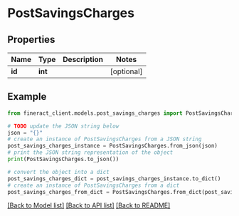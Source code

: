 # PostSavingsCharges


## Properties

Name | Type | Description | Notes
------------ | ------------- | ------------- | -------------
**id** | **int** |  | [optional] 

## Example

```python
from fineract_client.models.post_savings_charges import PostSavingsCharges

# TODO update the JSON string below
json = "{}"
# create an instance of PostSavingsCharges from a JSON string
post_savings_charges_instance = PostSavingsCharges.from_json(json)
# print the JSON string representation of the object
print(PostSavingsCharges.to_json())

# convert the object into a dict
post_savings_charges_dict = post_savings_charges_instance.to_dict()
# create an instance of PostSavingsCharges from a dict
post_savings_charges_from_dict = PostSavingsCharges.from_dict(post_savings_charges_dict)
```
[[Back to Model list]](../README.md#documentation-for-models) [[Back to API list]](../README.md#documentation-for-api-endpoints) [[Back to README]](../README.md)


